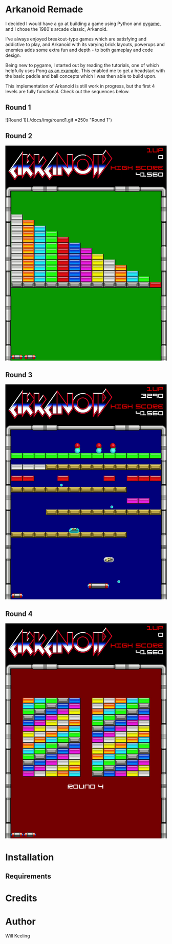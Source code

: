 Arkanoid Remade
===============

I decided I would have a go at building a game using Python and [pygame](http://www.pygame.org/), and I chose the 1980's arcade classic, Arkanoid.

I've always enjoyed breakout-type games which are satisfying and addictive to play, and Arkanoid with its varying brick layouts, powerups and enemies adds some extra fun and depth - to both gameplay and code design.

Being new to pygame, I started out by reading the tutorials, one of which helpfully uses Pong [as an example](http://www.pygame.org/docs/tut/tom/MakeGames.html). This enabled me to get a headstart with the basic paddle and ball concepts which I was then able to build upon.

This implementation of Arkanoid is still work in progress, but the first 4 levels are fully functional. Check out the sequences below.

Round 1
-------

![Round 1](./docs/img/round1.gif =250x "Round 1")

Round 2
-------

![Round 2](./docs/img/round2.gif "Round 2")

Round 3
-------

![Round 3](./docs/img/round3.gif "Round 3")

Round 4
-------

![Round 4](./docs/img/round4.gif "Round 4")

Installation
============

Requirements
------------


Credits
=======


Author
======

Will Keeling
